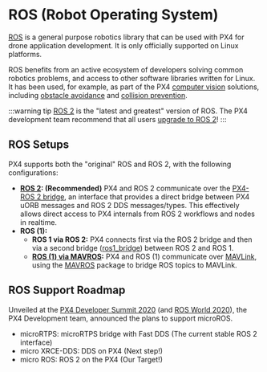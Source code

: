 # ROS (Robot Operating System)

[ROS](http://www.ros.org/) is a general purpose robotics library that can be used with PX4 for drone application development.
It is only officially supported on Linux platforms.

ROS benefits from an active ecosystem of developers solving common robotics problems, and access to other software libraries written for Linux.
It has been used, for example, as part of the PX4 [computer vision](../computer_vision/README.md) solutions, including [obstacle avoidance](../computer_vision/obstacle_avoidance.md) and [collision prevention](../computer_vision/collision_prevention.md).

:::warning tip
[ROS 2](../ros/ros2.md) is the "latest and greatest" version of ROS.
The PX4 development team recommend that all users [upgrade to ROS 2](../ros/ros2.md)!
:::


## ROS Setups

PX4 supports both the "original" ROS and ROS 2, with the following configurations:

- **[ROS 2](../ros/ros2.md): (Recommended)** PX4 and ROS 2 communicate over the [PX4-ROS 2 bridge](../ros/ros2_comm.md), an interface that provides a direct bridge between PX4 uORB messages and ROS 2 DDS messages/types.
  This effectively allows direct access to PX4 internals from ROS 2 workflows and nodes in realtime.
- **ROS (1):**
  - **ROS 1 via ROS 2:** PX4 connects first via the ROS 2 bridge and then via a second bridge ([ros1_bridge](https://github.com/ros2/ros1_bridge)) between ROS 2 and ROS 1.
  - **[ROS (1) via MAVROS](../ros/ros1.md):** PX4 and ROS (1) communicate over [MAVLink](../middleware/mavlink.md), using the [MAVROS](../ros/mavros_installation.md) package to bridge ROS topics to MAVLink.


## ROS Support Roadmap

Unveiled at the [PX4 Developer Summit 2020](https://www.youtube.com/watch?v=lZ8crGI16qA) (and [ROS World 2020](https://www.youtube.com/watch?v=8XRkzHqQSf0)), the PX4 Development team, announced the plans to support microROS.

* microRTPS:  microRTPS bridge with Fast DDS (The current stable ROS 2 interface)
* micro XRCE-DDS: DDS on PX4 (Next step!)
* micro ROS: ROS 2 on the PX4 (Our Target!)

